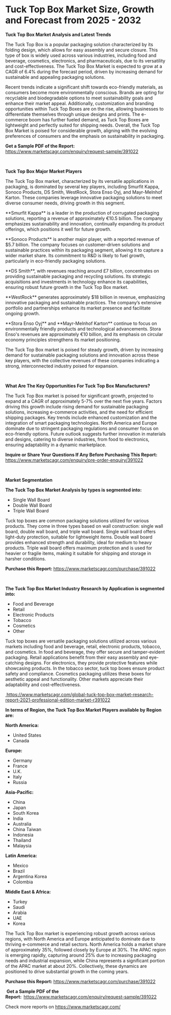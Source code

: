 <p><h1>Tuck Top Box Market Size, Growth and Forecast from 2025 - 2032</h1></p><p><strong>Tuck Top Box Market Analysis and Latest Trends</strong></p>
<p><p>The Tuck Top Box is a popular packaging solution characterized by its folding design, which allows for easy assembly and secure closure. This type of box is widely used across various industries, including food and beverage, cosmetics, electronics, and pharmaceuticals, due to its versatility and cost-effectiveness. The Tuck Top Box Market is expected to grow at a CAGR of 6.4% during the forecast period, driven by increasing demand for sustainable and appealing packaging solutions. </p><p>Recent trends indicate a significant shift towards eco-friendly materials, as consumers become more environmentally conscious. Brands are opting for recyclable and biodegradable options to meet sustainability goals and enhance their market appeal. Additionally, customization and branding opportunities within Tuck Top Boxes are on the rise, allowing businesses to differentiate themselves through unique designs and prints. The e-commerce boom has further fueled demand, as Tuck Top Boxes are lightweight and perfectly suited for shipping needs. Overall, the Tuck Top Box Market is poised for considerable growth, aligning with the evolving preferences of consumers and the emphasis on sustainability in packaging.</p></p>
<p><strong>Get a Sample PDF of the Report:&nbsp;</strong> <a href="https://www.marketscagr.com/enquiry/request-sample/391022?utm_campaign=2994&utm_medium=2&utm_source=Github&utm_content=ia&utm_term=29032025&utm_id=tuck-top-box">https://www.marketscagr.com/enquiry/request-sample/391022</a></p>
<p>&nbsp;</p>
<p><strong>Tuck Top Box Major Market Players</strong></p>
<p><p>The Tuck Top Box market, characterized by its versatile applications in packaging, is dominated by several key players, including Smurfit Kappa, Sonoco Products, DS Smith, WestRock, Stora Enso Oyj, and Mayr-Melnhof Karton. These companies leverage innovative packaging solutions to meet diverse consumer needs, driving growth in this segment.</p><p>**Smurfit Kappa** is a leader in the production of corrugated packaging solutions, reporting a revenue of approximately €10.5 billion. The company emphasizes sustainability and innovation, continually expanding its product offerings, which positions it well for future growth.</p><p>**Sonoco Products** is another major player, with a reported revenue of $5.7 billion. The company focuses on customer-driven solutions and sustainable practices within its packaging segment, allowing it to capture a wider market share. Its commitment to R&D is likely to fuel growth, particularly in eco-friendly packaging solutions.</p><p>**DS Smith**, with revenues reaching around £7 billion, concentrates on providing sustainable packaging and recycling solutions. Its strategic acquisitions and investments in technology enhance its capabilities, ensuring robust future growth in the Tuck Top Box market.</p><p>**WestRock** generates approximately $18 billion in revenue, emphasizing innovative packaging and sustainable practices. The company’s extensive portfolio and partnerships enhance its market presence and facilitate ongoing growth.</p><p>**Stora Enso Oyj** and **Mayr-Melnhof Karton** continue to focus on environmentally friendly products and technological advancements. Stora Enso's revenues are approximately €10 billion, and its emphasis on circular economy principles strengthens its market positioning.</p><p>The Tuck Top Box market is poised for steady growth, driven by increasing demand for sustainable packaging solutions and innovation across these key players, with the collective revenues of these companies indicating a strong, interconnected industry poised for expansion.</p></p>
<p>&nbsp;</p>
<p><strong>What Are The Key Opportunities For Tuck Top Box Manufacturers?</strong></p>
<p><p>The Tuck Top Box market is poised for significant growth, projected to expand at a CAGR of approximately 5-7% over the next five years. Factors driving this growth include rising demand for sustainable packaging solutions, increasing e-commerce activities, and the need for efficient shipping packages. Key trends include enhanced customization and the integration of smart packaging technologies. North America and Europe dominate due to stringent packaging regulations and consumer focus on eco-friendly options. Future outlook suggests further innovation in materials and designs, catering to diverse industries, from food to electronics, ensuring adaptability in a dynamic marketplace.</p></p>
<p><strong>Inquire or Share Your Questions If Any Before Purchasing This Report:</strong> <a href="https://www.marketscagr.com/enquiry/pre-order-enquiry/391022?utm_campaign=2994&utm_medium=2&utm_source=Github&utm_content=ia&utm_term=29032025&utm_id=tuck-top-box">https://www.marketscagr.com/enquiry/pre-order-enquiry/391022</a></p>
<p>&nbsp;</p>
<p><strong>Market Segmentation</strong></p>
<p><strong>The Tuck Top Box Market Analysis by types is segmented into:</strong></p>
<p><ul><li>Single Wall Board</li><li>Double Wall Board</li><li>Triple Wall Board</li></ul></p>
<p><p>Tuck top boxes are common packaging solutions utilized for various products. They come in three types based on wall construction: single wall board, double wall board, and triple wall board. Single wall board offers light-duty protection, suitable for lightweight items. Double wall board provides enhanced strength and durability, ideal for medium to heavy products. Triple wall board offers maximum protection and is used for heavier or fragile items, making it suitable for shipping and storage in harsher conditions.</p></p>
<p><strong>Purchase this Report:&nbsp;</strong><a href="https://www.marketscagr.com/purchase/391022?utm_campaign=2994&utm_medium=2&utm_source=Github&utm_content=ia&utm_term=29032025&utm_id=tuck-top-box">https://www.marketscagr.com/purchase/391022</a></p>
<p>&nbsp;</p>
<p><strong>The Tuck Top Box Market Industry Research by Application is segmented into:</strong></p>
<p><ul><li>Food and Beverage</li><li>Retail</li><li>Electronic Products</li><li>Tobacco</li><li>Cosmetics</li><li>Other</li></ul></p>
<p><p>Tuck top boxes are versatile packaging solutions utilized across various markets including food and beverage, retail, electronic products, tobacco, and cosmetics. In food and beverage, they offer secure and tamper-evident packaging. Retail applications benefit from their easy assembly and eye-catching designs. For electronics, they provide protective features while showcasing products. In the tobacco sector, tuck top boxes ensure product safety and compliance. Cosmetics packaging utilizes these boxes for aesthetic appeal and functionality. Other markets appreciate their adaptability and cost-effectiveness.</p></p>
<p><a href="https://www.marketscagr.com/global-tuck-top-box-market-research-report-2021-professional-edition-market-r391022?utm_campaign=2994&utm_medium=2&utm_source=Github&utm_content=ia&utm_term=29032025&utm_id=tuck-top-box">&nbsp;https://www.marketscagr.com/global-tuck-top-box-market-research-report-2021-professional-edition-market-r391022</a></p>
<p><strong>In terms of Region, the Tuck Top Box Market Players available by Region are:</strong></p>
<p>
    <p> <strong> North America: </strong>
        <ul>
            <li>United States</li>
            <li>Canada</li>
        </ul>
        </p> 
    <p> <strong> Europe: </strong>
        <ul>
            <li>Germany</li>
            <li>France</li>
            <li>U.K.</li>
            <li>Italy</li>
            <li>Russia</li>
        </ul>
        </p> 
    <p> <strong> Asia-Pacific: </strong>
        <ul>
            <li>China</li>
            <li>Japan</li>
            <li>South Korea</li>
            <li>India</li>
            <li>Australia</li>
            <li>China Taiwan</li>
            <li>Indonesia</li>
            <li>Thailand</li>
            <li>Malaysia</li>
        </ul>
        </p> 
    <p> <strong> Latin America: </strong>
        <ul>
            <li>Mexico</li>
            <li>Brazil</li>
            <li>Argentina Korea</li>
            <li>Colombia</li>
        </ul>
        </p> 
    <p> <strong> Middle East & Africa: </strong>
        <ul>
            <li>Turkey</li>
            <li>Saudi</li>
            <li>Arabia</li>
            <li>UAE</li>
            <li>Korea</li>
        </ul>
    </p>
    </p>
<p><p>The Tuck Top Box market is experiencing robust growth across various regions, with North America and Europe anticipated to dominate due to thriving e-commerce and retail sectors. North America holds a market share of approximately 35%, followed closely by Europe at 30%. The APAC region is emerging rapidly, capturing around 25% due to increasing packaging needs and industrial expansion, while China represents a significant portion of the APAC market at about 20%. Collectively, these dynamics are positioned to drive substantial growth in the coming years.</p></p>
<p><strong>Purchase this Report: </strong><a href="https://www.marketscagr.com/purchase/391022?utm_campaign=2994&utm_medium=2&utm_source=Github&utm_content=ia&utm_term=29032025&utm_id=tuck-top-box">https://www.marketscagr.com/purchase/391022</a></p>
<p>&nbsp;<strong>Get a Sample PDF of the Report:&nbsp;&nbsp;</strong><a href="https://www.marketscagr.com/enquiry/request-sample/391022?utm_campaign=2994&utm_medium=2&utm_source=Github&utm_content=ia&utm_term=29032025&utm_id=tuck-top-box">https://www.marketscagr.com/enquiry/request-sample/391022</a></p>
<p><strong></strong></p>
<p>Check more reports on <a href="https://www.marketscagr.com/?utm_campaign=2994&utm_medium=2&utm_source=Github&utm_content=ia&utm_term=29032025&utm_id=tuck-top-box">https://www.marketscagr.com/</a></p>